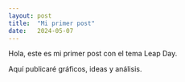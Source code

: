 ```yaml
---
layout: post
title:  "Mi primer post"
date:   2024-05-07
---
```


Hola, este es mi primer post con el tema Leap Day.

Aquí publicaré gráficos, ideas y análisis.

